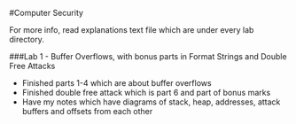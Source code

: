 #Computer Security

For more info, read explanations text file which are under every lab directory.

###Lab 1 - Buffer Overflows, with bonus parts in Format Strings and Double Free Attacks
- Finished parts 1-4 which are about buffer overflows
- Finished double free attack which is part 6 and part of bonus marks
- Have my notes which have diagrams of stack, heap, addresses, attack buffers and offsets from each other

